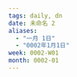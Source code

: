 ```yaml
---
tags: daily, dn
date: 未命名 2
aliases: 
  - "一月 1日"
  - "0002年1月1日"
week: 0002-W01
month: 0002-01
---
```

